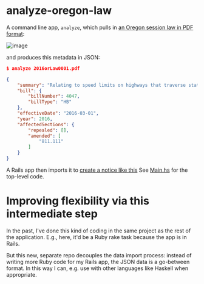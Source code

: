# analyze-oregon-law

A command line app, `analyze`, which pulls in [an Oregon session law in PDF format](https://www.oregonlegislature.gov/bills_laws/lawsstatutes/2016orLaw0001.pdf):

![image](https://raw.githubusercontent.com/dogweather/analyze-ors-amendment-haskell/master/fixtures/typical-pdf.png)

and produces this metadata in JSON:


```json
$ analyze 2016orLaw0001.pdf

{
    "summary": "Relating to speed limits on highways that traverse state lines; creating new provisions; amending ORS 811.111; and declaring an emergency.",
    "bill": {
        "billNumber": 4047,
        "billType": "HB"
    }, 
    "effectiveDate": "2016-03-01",
    "year": 2016,
    "affectedSections": {
        "repealed": [],
        "amended": [
            "811.111"
        ]
    }
}
```

A Rails app then imports it to [create a notice like this](http://www.oregonlaws.org/ors/811.111) See [Main.hs](https://github.com/dogweather/analyze-ors-amendment-haskell/blob/master/analyze/src/Main.hs) for the top-level code.


# Improving flexibility via this intermediate step

In the past, I've done this kind of coding in the same project as the rest of the application. E.g., here, it'd be a Ruby rake task because the app is in Rails.

But this new, separate repo decouples the data import process: instead of writing more Ruby code for my Rails app, the JSON data is a go-between format. In this way I can, e.g. use with other languages like Haskell when appropriate.
